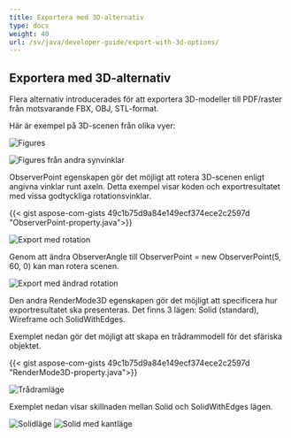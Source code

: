 ```yaml
---
title: Exportera med 3D-alternativ
type: docs
weight: 40
url: /sv/java/developer-guide/export-with-3d-options/
---
```


## **Exportera med 3D-alternativ**

Flera alternativ introducerades för att exportera 3D-modeller till PDF/raster från motsvarande FBX, OBJ, STL-format.

Här är exempel på 3D-scenen från olika vyer:

![Figures](/_assets/guide/3d/fig1.png)

![Figures från andra synvinklar](/_assets/guide/3d/fig2.png)

ObserverPoint egenskapen gör det möjligt att rotera 3D-scenen enligt angivna vinklar runt axeln. Detta exempel visar koden och exportresultatet med vissa godtyckliga rotationsvinklar.

{{< gist aspose-com-gists 49c1b75d9a84e149ecf374ece2c2597d "ObserverPoint-property.java">}}

![Export med rotation](/_assets/guide/3d/fig3.png)

Genom att ändra ObserverAngle till ObserverPoint = new ObserverPoint(5, 60, 0) kan man rotera scenen.

![Export med ändrad rotation](/_assets/guide/3d/fig4.png)

Den andra RenderMode3D egenskapen gör det möjligt att specificera hur exportresultatet ska presenteras. Det finns 3 lägen: Solid (standard), Wireframe och SolidWithEdges.

Exemplet nedan gör det möjligt att skapa en trådrammodell för det sfäriska objektet.

{{< gist aspose-com-gists 49c1b75d9a84e149ecf374ece2c2597d "RenderMode3D-property.java">}}

![Trådramläge](/_assets/guide/3d/fig5.png)

Exemplet nedan visar skillnaden mellan Solid och SolidWithEdges lägen.

![Solidläge](/_assets/guide/3d/fig6.png)
![Solid med kantläge](/_assets/guide/3d/fig7.png)
